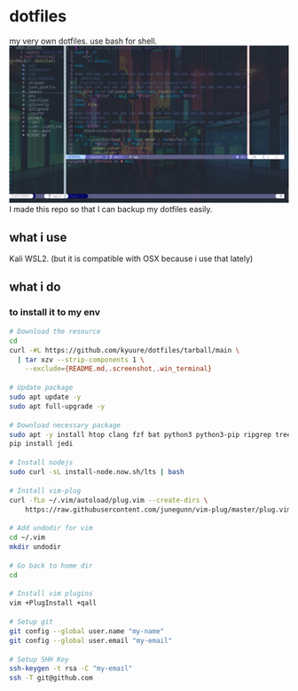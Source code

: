 # dotfiles
my very own dotfiles. use bash for shell.
![alt text](https://github.com/kyuure/dotfiles/blob/main/.screenshot/4.png "ssan doang | as in 17/03/2021")
I made this repo so that I can backup my dotfiles easily.


## what i use
Kali WSL2. (but it is compatible with OSX because i use that lately)


## what i do

### to install it to my env
```sh
# Download the resource
cd
curl -#L https://github.com/kyuure/dotfiles/tarball/main \
  | tar xzv --strip-components 1 \
    --exclude={README.md,.screenshot,.win_terminal}

# Update package
sudo apt update -y
sudo apt full-upgrade -y

# Download necessary package
sudo apt -y install htop clang fzf bat python3 python3-pip ripgrep tree tig
pip install jedi

# Install nodejs
sudo curl -sL install-node.now.sh/lts | bash

# Install vim-plug
curl -fLo ~/.vim/autoload/plug.vim --create-dirs \
    https://raw.githubusercontent.com/junegunn/vim-plug/master/plug.vim

# Add undodir for vim
cd ~/.vim
mkdir undodir

# Go back to home dir
cd

# Install vim plugins
vim +PlugInstall +qall

# Setup git
git config --global user.name "my-name"
git config --global user.email "my-email"

# Setup SHH Key
ssh-keygen -t rsa -C "my-email"
ssh -T git@github.com
```
